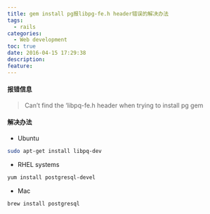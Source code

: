 ```yaml
---
title: gem install pg报libpg-fe.h header错误的解决办法
tags:
  - rails
categories:
  - Web development
toc: true
date: 2016-04-15 17:29:38
description:
feature:
---
```


#### 报错信息
>Can’t find the ‘libpq-fe.h header when trying to install pg gem

#### 解决办法

* Ubuntu
``` bash
sudo apt-get install libpq-dev
```
* RHEL systems
``` bash
yum install postgresql-devel
```
* Mac
``` bash
brew install postgresql
```
